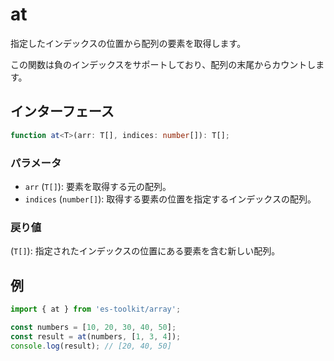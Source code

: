 # at

指定したインデックスの位置から配列の要素を取得します。

この関数は負のインデックスをサポートしており、配列の末尾からカウントします。

## インターフェース

```typescript
function at<T>(arr: T[], indices: number[]): T[];
```

### パラメータ

- `arr` (`T[]`): 要素を取得する元の配列。
- `indices` (`number[]`): 取得する要素の位置を指定するインデックスの配列。

### 戻り値

(`T[]`): 指定されたインデックスの位置にある要素を含む新しい配列。

## 例

```typescript
import { at } from 'es-toolkit/array';

const numbers = [10, 20, 30, 40, 50];
const result = at(numbers, [1, 3, 4]);
console.log(result); // [20, 40, 50]
```
